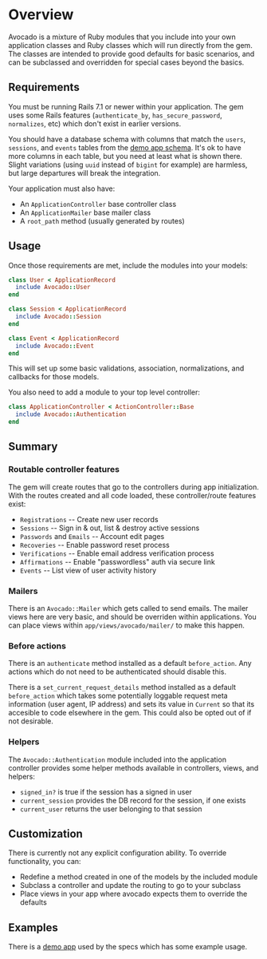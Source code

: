 # Overview

Avocado is a mixture of Ruby modules that you include into your own application
classes and Ruby classes which will run directly from the gem. The classes are
intended to provide good defaults for basic scenarios, and can be subclassed and
overridden for special cases beyond the basics.

## Requirements

You must be running Rails 7.1 or newer within your application. The gem uses
some Rails features (`authenticate_by`, `has_secure_password`, `normalizes`,
etc) which don't exist in earlier versions.

You should have a database schema with columns that match the `users`,
`sessions`, and `events` tables from the [demo app schema]. It's ok to have more
columns in each table, but you need at least what is shown there. Slight
variations (using `uuid` instead of `bigint` for example) are harmless, but
large departures will break the integration.

Your application must also have:

- An `ApplicationController` base controller class
- An `ApplicationMailer` base mailer class
- A `root_path` method (usually generated by routes)

## Usage

Once those requirements are met, include the modules into your models:

```ruby
class User < ApplicationRecord
  include Avocado::User
end

class Session < ApplicationRecord
  include Avocado::Session
end

class Event < ApplicationRecord
  include Avocado::Event
end
```

This will set up some basic validations, association, normalizations, and
callbacks for those models.

You also need to add a module to your top level controller:

```ruby
class ApplicationController < ActionController::Base
  include Avocado::Authentication
end
```

## Summary

### Routable controller features

The gem will create routes that go to the controllers during app initialization.
With the routes created and all code loaded, these controller/route features
exist:

- `Registrations` -- Create new user records
- `Sessions` -- Sign in & out, list & destroy active sessions
- `Passwords` and `Emails` -- Account edit pages
- `Recoveries` -- Enable password reset process
- `Verifications` -- Enable email address verification process
- `Affirmations` -- Enable "passwordless" auth via secure link
- `Events` -- List view of user activity history

### Mailers

There is an `Avocado::Mailer` which gets called to send emails. The mailer views
here are very basic, and should be overriden within applications. You can place
views within `app/views/avocado/mailer/` to make this happen.

### Before actions

There is an `authenticate` method installed as a default `before_action`. Any
actions which do not need to be authenticated should disable this.

There is a `set_current_request_details` method installed as a default
`before_action` which takes some potentially loggable request meta information
(user agent, IP address) and sets its value in `Current` so that its accesible
to code elsewhere in the gem. This could also be opted out of if not desirable.

### Helpers

The `Avocado::Authentication` module included into the application controller
provides some helper methods available in controllers, views, and helpers:

- `signed_in?` is true if the session has a signed in user
- `current_session` provides the DB record for the session, if one exists
- `current_user` returns the user belonging to that session

## Customization

There is currently not any explicit configuration ability. To override
functionality, you can:

- Redefine a method created in one of the models by the included module
- Subclass a controller and update the routing to go to your subclass
- Place views in your app where avocado expects them to override the defaults

## Examples

There is a [demo app] used by the specs which has some example usage.

[demo app schema]: https://github.com/tcuwp/avocado/blob/main/spec/internal/db/schema.rb
[demo app]: https://github.com/tcuwp/avocado/blob/main/spec/internal
